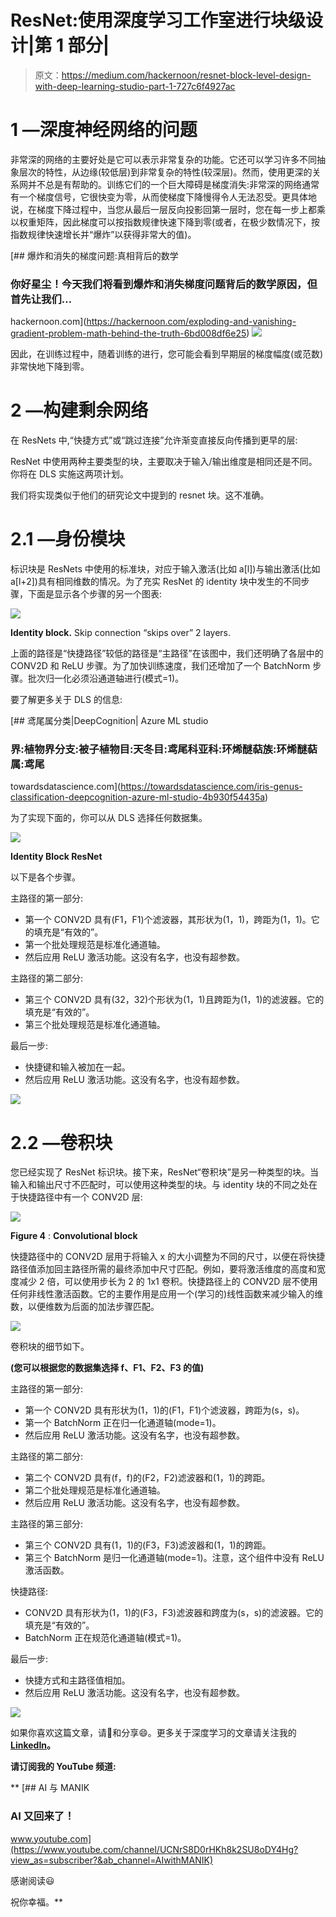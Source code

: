 # ResNet:使用深度学习工作室进行块级设计|第 1 部分|

> 原文：<https://medium.com/hackernoon/resnet-block-level-design-with-deep-learning-studio-part-1-727c6f4927ac>

# 1 —深度神经网络的问题

非常深的网络的主要好处是它可以表示非常复杂的功能。它还可以学习许多不同抽象层次的特性，从边缘(较低层)到非常复杂的特性(较深层)。然而，使用更深的关系网并不总是有帮助的。训练它们的一个巨大障碍是梯度消失:非常深的网络通常有一个梯度信号，它很快变为零，从而使梯度下降慢得令人无法忍受。更具体地说，在梯度下降过程中，当您从最后一层反向投影回第一层时，您在每一步上都乘以权重矩阵，因此梯度可以按指数规律快速下降到零(或者，在极少数情况下，按指数规律快速增长并“爆炸”以获得非常大的值)。

[](https://hackernoon.com/exploding-and-vanishing-gradient-problem-math-behind-the-truth-6bd008df6e25) [## 爆炸和消失的梯度问题:真相背后的数学

### 你好星尘！今天我们将看到爆炸和消失梯度问题背后的数学原因，但首先让我们…

hackernoon.com](https://hackernoon.com/exploding-and-vanishing-gradient-problem-math-behind-the-truth-6bd008df6e25) ![](img/edf425c556db6bc053c3e1552d559a58.png)

因此，在训练过程中，随着训练的进行，您可能会看到早期层的梯度幅度(或范数)非常快地下降到零。

# 2 —构建剩余网络

在 ResNets 中,“快捷方式”或“跳过连接”允许渐变直接反向传播到更早的层:

ResNet 中使用两种主要类型的块，主要取决于输入/输出维度是相同还是不同。你将在 DLS 实施这两项计划。

我们将实现类似于他们的研究论文中提到的 resnet 块。这不准确。

# 2.1 —身份模块

标识块是 ResNets 中使用的标准块，对应于输入激活(比如 a[l])与输出激活(比如 a[l+2])具有相同维数的情况。为了充实 ResNet 的 identity 块中发生的不同步骤，下面是显示各个步骤的另一个图表:

![](img/ff3c072b790c29292188e2237bdc2f6d.png)

**Identity block.** Skip connection “skips over” 2 layers.

上面的路径是“快捷路径”较低的路径是“主路径”在该图中，我们还明确了各层中的 CONV2D 和 ReLU 步骤。为了加快训练速度，我们还增加了一个 BatchNorm 步骤。批次归一化必须沿通道轴进行(模式=1)。

要了解更多关于 DLS 的信息:

[](https://towardsdatascience.com/iris-genus-classification-deepcognition-azure-ml-studio-4b930f54435a) [## 鸢尾属分类|DeepCognition| Azure ML studio

### 界:植物界分支:被子植物目:天冬目:鸢尾科亚科:环烯醚萜族:环烯醚萜属:鸢尾

towardsdatascience.com](https://towardsdatascience.com/iris-genus-classification-deepcognition-azure-ml-studio-4b930f54435a) 

为了实现下面的，你可以从 DLS 选择任何数据集。

![](img/b24780c0a05815ca32c321ce8dde842f.png)

**Identity Block ResNet**

以下是各个步骤。

主路径的第一部分:

*   第一个 CONV2D 具有(F1，F1)个滤波器，其形状为(1，1)，跨距为(1，1)。它的填充是“有效的”。
*   第一个批处理规范是标准化通道轴。
*   然后应用 ReLU 激活功能。这没有名字，也没有超参数。

主路径的第二部分:

*   第三个 CONV2D 具有(32，32)个形状为(1，1)且跨距为(1，1)的滤波器。它的填充是“有效的”。
*   第三个批处理规范是标准化通道轴。

最后一步:

*   快捷键和输入被加在一起。
*   然后应用 ReLU 激活功能。这没有名字，也没有超参数。

![](img/eb265b744c5c2a4a712b9cb9f6105200.png)

# 2.2 —卷积块

您已经实现了 ResNet 标识块。接下来，ResNet“卷积块”是另一种类型的块。当输入和输出尺寸不匹配时，可以使用这种类型的块。与 identity 块的不同之处在于快捷路径中有一个 CONV2D 层:

![](img/3cb82e79f0a98fca5f002c0bda157017.png)

**Figure 4** : **Convolutional block**

快捷路径中的 CONV2D 层用于将输入 x 的大小调整为不同的尺寸，以便在将快捷路径值添加回主路径所需的最终添加中尺寸匹配。例如，要将激活维度的高度和宽度减少 2 倍，可以使用步长为 2 的 1x1 卷积。快捷路径上的 CONV2D 层不使用任何非线性激活函数。它的主要作用是应用一个(学习的)线性函数来减少输入的维数，以便维数为后面的加法步骤匹配。

![](img/9fe59ce46c4ce6d50f09f6ea3a6a91ce.png)

卷积块的细节如下。

**(您可以根据您的数据集选择 f、F1、F2、F3 的值)**

主路径的第一部分:

*   第一个 CONV2D 具有形状为(1，1)的(F1，F1)个滤波器，跨距为(s，s)。
*   第一个 BatchNorm 正在归一化通道轴(mode=1)。
*   然后应用 ReLU 激活功能。这没有名字，也没有超参数。

主路径的第二部分:

*   第二个 CONV2D 具有(f，f)的(F2，F2)滤波器和(1，1)的跨距。
*   第二个批处理规范是标准化通道轴。
*   然后应用 ReLU 激活功能。这没有名字，也没有超参数。

主路径的第三部分:

*   第三个 CONV2D 具有(1，1)的(F3，F3)滤波器和(1，1)的跨距。
*   第三个 BatchNorm 是归一化通道轴(mode=1)。注意，这个组件中没有 ReLU 激活函数。

快捷路径:

*   CONV2D 具有形状为(1，1)的(F3，F3)滤波器和跨度为(s，s)的滤波器。它的填充是“有效的”。
*   BatchNorm 正在规范化通道轴(模式=1)。

最后一步:

*   快捷方式和主路径值相加。
*   然后应用 ReLU 激活功能。这没有名字，也没有超参数。

![](img/eb265b744c5c2a4a712b9cb9f6105200.png)

如果你喜欢这篇文章，请👏和分享😄。更多关于深度学习的文章请关注我的[](/@maniksoni653)**[**LinkedIn**](https://www.linkedin.com/in/maniksoni/)。**

**请订阅我的 YouTube 频道:**

**[](https://www.youtube.com/channel/UCNrS8D0rHKh8k2SU8oDY4Hg?view_as=subscriber?&ab_channel=AIwithMANIK) [## AI 与 MANIK

### AI 又回来了！

www.youtube.com](https://www.youtube.com/channel/UCNrS8D0rHKh8k2SU8oDY4Hg?view_as=subscriber?&ab_channel=AIwithMANIK) 

感谢阅读😃

祝你幸福。**